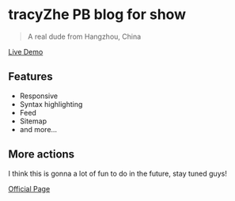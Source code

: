 # tracyZhe PB blog for show

> A real dude from Hangzhou, China

[Live Demo](http://39.105.14.54/)

## Features

- Responsive
- Syntax highlighting
- Feed
- Sitemap
- and more...

## More actions

I think this is gonna a lot of fun to do in the future, stay tuned guys!

[Official Page](http://39.105.14.54/)
